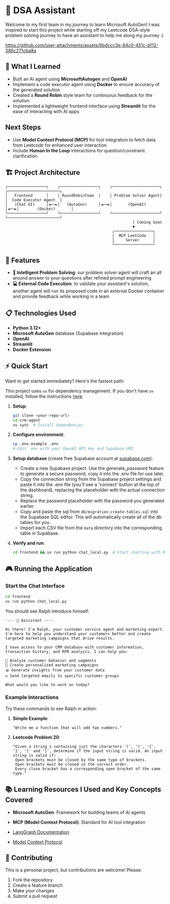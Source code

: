 # 🤖 DSA Assistant

Welcome to my first team in my journey to learn Microsoft AutoGen! I was inspired to start this project while starting off my Leetcode DSA-style problem solving journey to have an assistant to help me along my journey :)


https://github.com/user-attachments/assets/6bdccc3e-84c0-451c-bf12-386c271cba8a



## 🎯 What I Learned

- Built an AI agent using **MicrosoftAutogen** and **OpenAI**
- Implement a code executor agent using **Docker** to ensure accuracy of the generated solution
- Created a **Round Robin** style team for continuous feedback for the solution
- Implemented a lightweight frontend interface using **Streamlit** for the ease of interacting with AI apps

## Next Steps
- Use **Model Context Protocol (MCP)** for tool integration to fetch data from Leetcode for enhanced user interaction
- Include **Human In the Loop** interactions for question/constraint clarification

## 🏗️ Project Architecture

```
┌─────────────────┐    ┌─────────────────┐    ┌─────────────────────┐    ┌───────────────────────┐
│   Frontend      │    │ RoundRobinTeam  │    │ Problem Solver Agent│    │  Code Executor Agent  │
│   (Chat UI)     │◄──►│   (AutoGen)     │◄──►│       (OpenAI)      │◄──►│        (Docker)       │
└─────────────────┘    └─────────────────┘    └─────────────────────┘    └───────────────────────┘
                                                        │ Coming Soon
                                                        ▼
                                               ┌─────────────────┐
                                               │  MCP LeetCode   │
                                               │     Server      │
                                               └─────────────────┘
```

## 🚀 Features

- **🧠 Intelligent Problem Solving**: our problem solver agent will craft an all around answer to your questions after refined prompt engineering
- **💻 External Code Execution**: to validate your assistant's solution, another agent will run its proposed code in an external Docker container and provide feedback while working in a team

## 📋 Technologies Used

- **Python 3.12+**
- **Microsoft AutoGen** database (Supabase integration)
- **OpenAI**
- **Streamlit**
- **Docker Extension**

## ⚡ Quick Start

Want to get started immediately? Here's the fastest path:

This project uses `uv` for dependency management. If you don't have `uv` installed, follow the instructions [here](https://docs.astral.sh/uv/guides/install-python/).

1. **Setup**:

   ```bash
   git clone <your-repo-url>
   cd crm-agent
   uv sync  # Install dependencies
   ```

2. **Configure environment**:

   ```bash
   cp .env.example .env
   # Edit .env with your OpenAI API key and Supabase URI
   ```

3. **Setup database** (create free Supabase account at [supabase.com](https://supabase.com)):

   - Create a new Supabase project. Use the generate_password feature to generate a secure password, copy it into the .env file for use later.
   - Copy the connection string from the Supabase project settings and paste it into the .env file (you'll see a 'connect' button at the top of the dashboard), replacing the placeholder with the actual connection string.
   - Replace the password placeholder with the password you generated earlier.
   - Copy and paste the sql from `db/migration-create-tables.sql` into the Supabase SQL editor. This will automatically create all of the db tables for you.
   - Import each CSV file from the `data` directory into the corresponding table in Supabase.

4. **Verify and run**:
   ```bash
   cd frontend && uv run python chat_local.py  # Start chatting with Ralph!
   ```

## 🎮 Running the Application

### Start the Chat Interface

```bash
cd frontend
uv run python chat_local.py
```

You should see Ralph introduce himself:

```
---- 🤖 Assistant ----

Hi there! I'm Ralph, your customer service agent and marketing expert. I'm here to help you understand your customers better and create targeted marketing campaigns that drive results.

I have access to your CRM database with customer information, transaction history, and RFM analysis. I can help you:

🎯 Analyze customer behavior and segments
📧 Create personalized marketing campaigns
📊 Generate insights from your customer data
✉️ Send targeted emails to specific customer groups

What would you like to work on today?
```

### Example Interactions

Try these commands to see Ralph in action:

1. **Simple Example**:

   ```
   "Write me a function that will add two numbers."
   ```

2. **Leetcode Problem 20**:

   ```
   "Given a string s containing just the characters '(', ')', '{', '}', '[' and ']', determine if the input string is valid. An input string is valid if:
    Open brackets must be closed by the same type of brackets.
    Open brackets must be closed in the correct order.
    Every close bracket has a corresponding open bracket of the same type."
   ```

## 📚 Learning Resources I Used and Key Concepts Covered

- **Microsoft AutoGen**: Framework for building teams of AI agents
- **MCP (Model Context Protocol)**: Standard for AI tool integration

- [LangGraph Documentation](https://microsoft.github.io/autogen/stable//index.html)
- [Model Context Protocol](https://modelcontextprotocol.io/)

## 🤝 Contributing

This is a personal project, but contributions are welcome! Please:

1. Fork the repository
2. Create a feature branch
3. Make your changes
4. Submit a pull request
